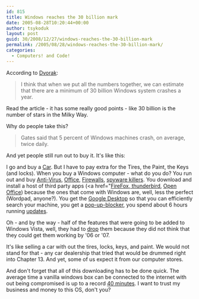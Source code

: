 ```yaml
---
id: 815
title: Windows reaches the 30 billion mark
date: 2005-08-28T10:20:44+00:00
author: tsykoduk
layout: post
guid: 30/2008/12/27/windows-reaches-the-30-billion-mark
permalink: /2005/08/28/windows-reaches-the-30-billion-mark/
categories:
  - Computers! and Code!
---
```

According to <a href="http://www.pcmag.com/article2/0,4149,1210067,00.asp">Dvorak</a>:


<blockquote>I think that when we put all the numbers together, we can estimate that there are a minimum of 30 billion Windows system crashes a year.</blockquote>

Read the article - it has some really good points - like 30 billion is the number of stars in the Milky Way.


Why do people take this?


<blockquote>Gates said that 5 percent of Windows machines crash, on average, twice daily.</blockquote>

And yet people still run out to buy it. It's like this:


I go and buy a <a href="http://www.vw.com/passat/index.html">Car</a>. But I have to pay extra for the Tires, the Paint, the Keys (and locks). When you buy a Windows computer - what do you do? You run out and buy <a href="http://www.antivirus.com">Anti-Virus</a>, <a href="http://www.openoffice.org">Office</a>, <a href="http://www.zonelabs.com/">Firewalls</a>, <a href="http://www.microsoft.com/downloads/details.aspx?FamilyId=321CD7A2-6A57-4C57-A8BD-DBF62EDA9671&#38;displaylang=en">spyware killers</a>. You download and install a host of third party apps (<a href="<a href="http://www.mozilla.org/">FireFox, thunderbird</a>, <a href="http://www.openoffice.org">Open Office</a>) because the ones that come with Windows are, well, less the perfect (Wordpad, anyone?). You get the <a href="http://desktop.google.com/?promo=mp-gds-v1-1">Google Desktop</a> so that you can efficiently search your machine, you get a <a href="http://toolbar.google.com/">pop-up-blocker</a>, you spend about 6 hours running <a href="http://update.microsoft.com">updates</a>.


Oh - and by the way - half of the features that were going to be added to Windows Vista, well, they had to <a href="http://www.infoworld.com/article/04/08/27/HNlonghornadvances_1.html">drop</a> them because they did not think that they could get them working by '06 or '07.


It's like selling a car with out the tires, locks, keys, and paint. We would not stand for that - any car dealership that tried that would be drummed right into Chapter 13. And yet, some of us expect it from our computer stores.


And don't forget that all of this downloading has to be done quick. The average time a vanilla windows box can be connected to the internet with out being compromised is up to a record <a href="http://blogs.washingtonpost.com/securityfix/2005/06/windows_surviva.html">40 minutes</a>. I want to trust my business and money to this OS, don't you?
